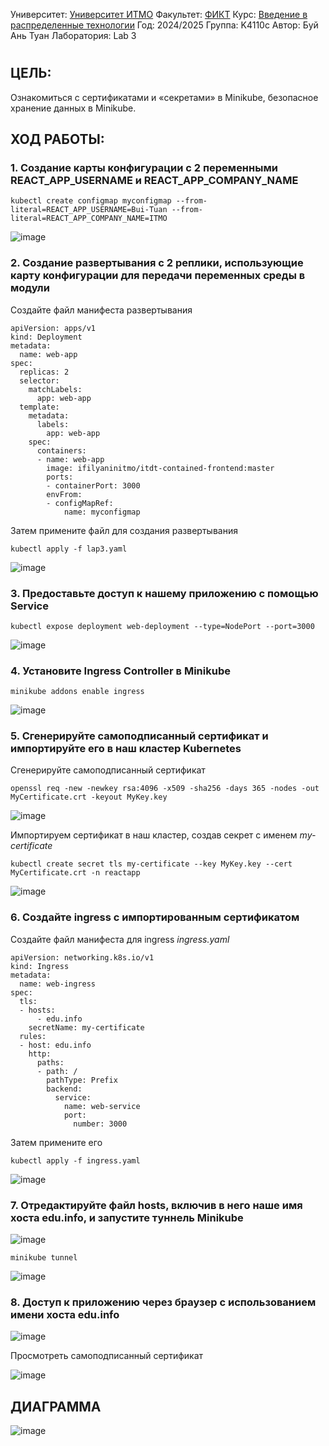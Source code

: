 Университет: [Университет ИТМО](https://itmo.ru/ru/)
Факультет: [ФИКТ](https://fict.itmo.ru)
Курс: [Введение в распределенные технологии](https://github.com/itmo-ict-faculty/introduction-to-distributed-technologies)
Год: 2024/2025
Группа: K4110c
Автор: Буй Ань Туан
Лаборатория: Lab 3
#

## ЦЕЛЬ:
Ознакомиться с сертификатами и «секретами» в Minikube, безопасное хранение данных в Minikube.
## ХОД РАБОТЫ:
### 1. Создание карты конфигурации с 2 переменными REACT_APP_USERNAME и REACT_APP_COMPANY_NAME
```
kubectl create configmap myconfigmap --from-literal=REACT_APP_USERNAME=Bui-Tuan --from-literal=REACT_APP_COMPANY_NAME=ITMO
```
![image](./img/create_configmap.png)

### 2. Создание развертывания с 2 реплики, использующие карту конфигурации для передачи переменных среды в модули
Создайте файл манифеста развертывания
```
apiVersion: apps/v1
kind: Deployment
metadata:
  name: web-app
spec:
  replicas: 2
  selector:
    matchLabels:
      app: web-app
  template:
    metadata:
      labels:
        app: web-app
    spec:
      containers:
      - name: web-app
        image: ifilyaninitmo/itdt-contained-frontend:master
        ports:
        - containerPort: 3000
        envFrom:
        - configMapRef:
            name: myconfigmap
```
Затем примените файл для создания развертывания
```
kubectl apply -f lap3.yaml
```
![image](./img/apply_deployment.png)

### 3. Предоставьте доступ к нашему приложению с помощью Service
```
kubectl expose deployment web-deployment --type=NodePort --port=3000
```
![image](./img/expose_deployment.png)

### 4. Установите Ingress Controller в Minikube
```
minikube addons enable ingress
```
![image](./img/create_configmap.png)

### 5. Сгенерируйте самоподписанный сертификат и импортируйте его в наш кластер Kubernetes
Сгенерируйте самоподписанный сертификат
```
openssl req -new -newkey rsa:4096 -x509 -sha256 -days 365 -nodes -out MyCertificate.crt -keyout MyKey.key
```
![image](./img/create_cert.png)

Импортируем сертификат в наш кластер, создав секрет с именем *my-certificate*
```
kubectl create secret tls my-certificate --key MyKey.key --cert MyCertificate.crt -n reactapp
```
![image](./img/create_secret.png)

### 6. Создайте ingress с импортированным сертификатом
Создайте файл манифеста для ingress *ingress.yaml*
```
apiVersion: networking.k8s.io/v1
kind: Ingress
metadata:
  name: web-ingress
spec:
  tls:
  - hosts:
      - edu.info
    secretName: my-certificate
  rules:
  - host: edu.info
    http:
      paths:
      - path: /
        pathType: Prefix
        backend:
          service:
            name: web-service
            port:
              number: 3000
```
Затем примените его
```
kubectl apply -f ingress.yaml
```
![image](./img/apply_ingress.png)

### 7. Отредактируйте файл hosts, включив в него наше имя хоста edu.info, и запустите туннель Minikube
![image](./img/add_hosts.png)

```
minikube tunnel
```
![image](./img/launch_minikube_tunnel.png)

### 8. Доступ к приложению через браузер с использованием имени хоста edu.info
![image](./img/interface_app.png)

Просмотреть самоподписанный сертификат

![image](./img/cert_browser.png)

## ДИАГРАММА
![image](./img/diagram.png)